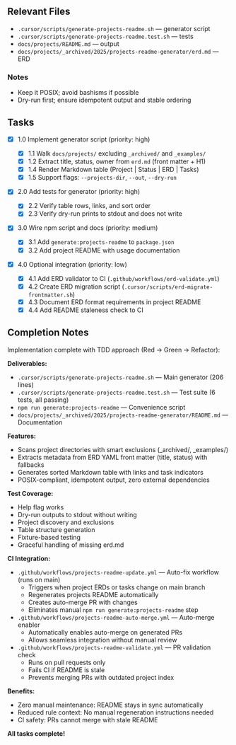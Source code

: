 ## Relevant Files

- `.cursor/scripts/generate-projects-readme.sh` — generator script
- `.cursor/scripts/generate-projects-readme.test.sh` — tests
- `docs/projects/README.md` — output
- `docs/projects/_archived/2025/projects-readme-generator/erd.md` — ERD

### Notes

- Keep it POSIX; avoid bashisms if possible
- Dry-run first; ensure idempotent output and stable ordering

## Tasks

- [x] 1.0 Implement generator script (priority: high)

  - [x] 1.1 Walk `docs/projects/` excluding `_archived/` and `_examples/`
  - [x] 1.2 Extract title, status, owner from `erd.md` (front matter + H1)
  - [x] 1.4 Render Markdown table (Project | Status | ERD | Tasks)
  - [x] 1.5 Support flags: `--projects-dir`, `--out`, `--dry-run`

- [x] 2.0 Add tests for generator (priority: high)

  - [x] 2.2 Verify table rows, links, and sort order
  - [x] 2.3 Verify dry-run prints to stdout and does not write

- [x] 3.0 Wire npm script and docs (priority: medium)

  - [x] 3.1 Add `generate:projects-readme` to `package.json`
  - [x] 3.2 Add project README with usage documentation

- [x] 4.0 Optional integration (priority: low)

  - [x] 4.1 Add ERD validator to CI (`.github/workflows/erd-validate.yml`)
  - [x] 4.2 Create ERD migration script (`.cursor/scripts/erd-migrate-frontmatter.sh`)
  - [x] 4.3 Document ERD format requirements in project README
  - [x] 4.4 Add README staleness check to CI

## Completion Notes

Implementation complete with TDD approach (Red → Green → Refactor):

**Deliverables:**

- `.cursor/scripts/generate-projects-readme.sh` — Main generator (206 lines)
- `.cursor/scripts/generate-projects-readme.test.sh` — Test suite (6 tests, all passing)
- `npm run generate:projects-readme` — Convenience script
- `docs/projects/_archived/2025/projects-readme-generator/README.md` — Documentation

**Features:**

- Scans project directories with smart exclusions (\_archived/, \_examples/)
- Extracts metadata from ERD YAML front matter (title, status) with fallbacks
- Generates sorted Markdown table with links and task indicators
- POSIX-compliant, idempotent output, zero external dependencies

**Test Coverage:**

- Help flag works
- Dry-run outputs to stdout without writing
- Project discovery and exclusions
- Table structure generation
- Fixture-based testing
- Graceful handling of missing erd.md

**CI Integration:**

- `.github/workflows/projects-readme-update.yml` — Auto-fix workflow (runs on main)
  - Triggers when project ERDs or tasks change on main branch
  - Regenerates projects README automatically
  - Creates auto-merge PR with changes
  - Eliminates manual `npm run generate:projects-readme` step
- `.github/workflows/projects-readme-auto-merge.yml` — Auto-merge enabler
  - Automatically enables auto-merge on generated PRs
  - Allows seamless integration without manual review
- `.github/workflows/projects-readme-validate.yml` — PR validation check
  - Runs on pull requests only
  - Fails CI if README is stale
  - Prevents merging PRs with outdated project index

**Benefits:**

- Zero manual maintenance: README stays in sync automatically
- Reduced rule context: No manual regeneration instructions needed
- CI safety: PRs cannot merge with stale README

**All tasks complete!**
